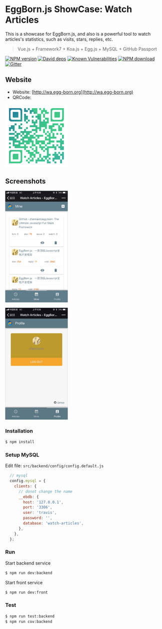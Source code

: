 # EggBorn.js ShowCase: Watch Articles

This is a showcase for EggBorn.js, and also is a powerful tool to watch articles's statistics, such as visits, stars, replies, etc. 

> Vue.js + Framework7 + Koa.js + Egg.js + MySQL + GitHub Passport

[![NPM version][npm-image]][npm-url]
[![David deps][david-image]][david-url]
[![Known Vulnerabilities][snyk-image]][snyk-url]
[![NPM download][download-image]][download-url]
[![Gitter][gitter-image]][gitter-url]

[npm-image]: https://img.shields.io/npm/v/egg-born-showcase-watch-articles.svg?style=flat-square
[npm-url]: https://npmjs.org/package/egg-born-showcase-watch-articles
[david-image]: https://img.shields.io/david/zhennann/egg-born-showcase-watch-articles.svg?style=flat-square
[david-url]: https://david-dm.org/zhennann/egg-born-showcase-watch-articles
[snyk-image]: https://snyk.io/test/npm/egg-born-showcase-watch-articles/badge.svg?style=flat-square
[snyk-url]: https://snyk.io/test/npm/egg-born-showcase-watch-articles
[download-image]: https://img.shields.io/npm/dm/egg-born-showcase-watch-articles.svg?style=flat-square
[download-url]: https://npmjs.org/package/egg-born-showcase-watch-articles
[gitter-image]: https://badges.gitter.im/zhennann/egg-born.svg?style=flat-square
[gitter-url]: https://gitter.im/zhennann/egg-born?utm_source=badge&utm_medium=badge&utm_campaign=pr-badge&utm_content=badge

## Website

- Website: [http://wa.egg-born.org](http://wa.egg-born.org)
- QRCode: 
<p>
    <img width="200" src="https://github.com/zhennann/egg-born-showcase-watch-articles/blob/master/docs/images/qrcode.png"></img>
</p>

## Screenshots
<p>
    <img width="200" src="https://github.com/zhennann/egg-born-showcase-watch-articles/blob/master/docs/images/1.jpg"></img>
</p>
<p>
    <img width="200" src="https://github.com/zhennann/egg-born-showcase-watch-articles/blob/master/docs/images/2.jpg"></img>
</p>

### Installation

```bash
$ npm install
```

### Setup MySQL 

Edit file: `src/backend/config/config.default.js`

``` javascript
  // mysql
  config.mysql = {
    clients: {
      // donot change the name  
      __ebdb: {
        host: '127.0.0.1',
        port: '3306',
        user: 'travis',
        password: '',
        database: 'watch-articles',
      },
    },
  };
```

### Run

Start backend service
```bash
$ npm run dev:backend
```

Start front service
```bash
$ npm run dev:front
```

### Test

```bash
$ npm run test:backend
$ npm run cov:backend
```
